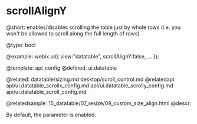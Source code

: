 scrollAlignY
=============


@short: enables/disables scrolling the table just by whole rows (i.e. you won't be allowed to scroll along the full length of rows)

@type: bool

@example:
webix.ui({
	view:"datatable",
	scrollAlignY:false,
	...
});

@template:	api_config
@defined:	ui.datatable	

@related:
	datatable/sizing.md
	desktop/scroll_control.md
@relatedapi:
	api/ui.datatable_scrollx_config.md
	api/ui.datatable_scrolly_config.md
    api/ui.datatable_scroll_config.md

@relatedsample:
	15_datatable/07_resize/09_custom_size_align.html
@descr:

By default, the parameter is enabled.
